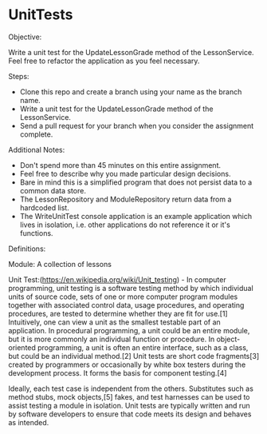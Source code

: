 # UnitTests

Objective:

Write a unit test for the UpdateLessonGrade method of the LessonService. Feel free to refactor the application as you feel necessary.

Steps:

- Clone this repo and create a branch using your name as the branch name.
- Write a unit test for the UpdateLessonGrade method of the LessonService.
- Send a pull request for your branch when you consider the assignment complete.

Additional Notes:

- Don't spend more than 45 minutes on this entire assignment.
- Feel free to describe why you made particular design decisions.
- Bare in mind this is a simplified program that does not persist data to a common data store. 
- The LessonRepository and ModuleRepository return data from a hardcoded list.
- The WriteUnitTest console application is an example application which lives in isolation, i.e. other applications do not reference it or it's functions.

Definitions:

Module: A collection of lessons 

Unit Test:(https://en.wikipedia.org/wiki/Unit_testing) - In computer programming, unit testing is a software testing method by which individual units of source code, sets of one or more computer program modules together with associated control data, usage procedures, and operating procedures, are tested to determine whether they are fit for use.[1] Intuitively, one can view a unit as the smallest testable part of an application. In procedural programming, a unit could be an entire module, but it is more commonly an individual function or procedure. In object-oriented programming, a unit is often an entire interface, such as a class, but could be an individual method.[2] Unit tests are short code fragments[3] created by programmers or occasionally by white box testers during the development process. It forms the basis for component testing.[4]

Ideally, each test case is independent from the others. Substitutes such as method stubs, mock objects,[5] fakes, and test harnesses can be used to assist testing a module in isolation. Unit tests are typically written and run by software developers to ensure that code meets its design and behaves as intended.
		
